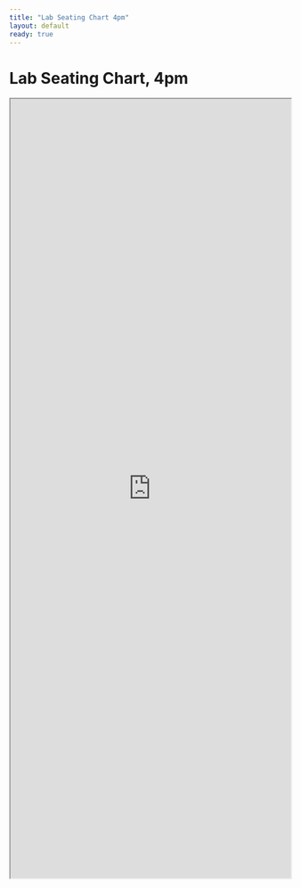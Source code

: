 ```yaml
---
title: "Lab Seating Chart 4pm"
layout: default
ready: true
---
```


# Lab Seating Chart, 4pm


<iframe style="width:100%; height:1400px;  overflow: scroll;" src="https://docs.google.com/spreadsheets/d/e/2PACX-1vTavLN9ztLskzzsxxpoK4SK92km-3SX8i8O8MHYuf2ozUNzXtvluT2YSibhP5NXzhnRN2abRH4wezZT/pubhtml?gid=2035369303&amp;single=true&amp;widget=true&amp;headers=false"></iframe>

<div style="display:none;">

</div>
